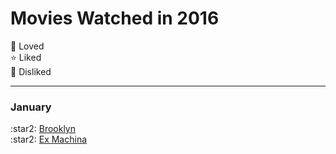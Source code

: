<h1>Movies Watched in 2016</h1>

:star2: Loved <br>
:star: Liked <br>
:hankey: Disliked <br>
<hr>
<h3>January</h3>
:star2: <a href="http://www.imdb.com/title/tt2381111/">Brooklyn</a>
<br>
:star2: <a href="http://www.imdb.com/title/tt0470752/">Ex Machina</a>
